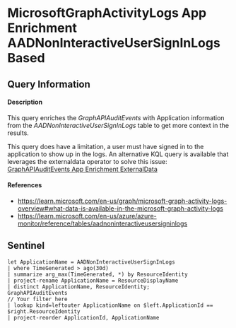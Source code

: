 # MicrosoftGraphActivityLogs App Enrichment AADNonInteractiveUserSignInLogs Based 

## Query Information

#### Description
This query enriches the *GraphAPIAuditEvents* with Application information from the *AADNonInteractiveUserSignInLogs* table to get more context in the results.

This query does have a limitation, a user must have signed in to the application to show up in the logs. An alternative KQL query is available that leverages the externaldata operator to solve this issue: [GraphAPIAuditEvents App Enrichment ExternalData](./GraphAPIAuditEvents%20-%20AppEnrichmentExternalData.md.md)

#### References
- https://learn.microsoft.com/en-us/graph/microsoft-graph-activity-logs-overview#what-data-is-available-in-the-microsoft-graph-activity-logs
- https://learn.microsoft.com/en-us/azure/azure-monitor/reference/tables/aadnoninteractiveusersigninlogs

## Sentinel
```KQL
let ApplicationName = AADNonInteractiveUserSignInLogs
| where TimeGenerated > ago(30d)
| summarize arg_max(TimeGenerated, *) by ResourceIdentity
| project-rename ApplicationName = ResourceDisplayName
| distinct ApplicationName, ResourceIdentity;
GraphAPIAuditEvents
// Your filter here
| lookup kind=leftouter ApplicationName on $left.ApplicationId == $right.ResourceIdentity
| project-reorder ApplicationId, ApplicationName
```
